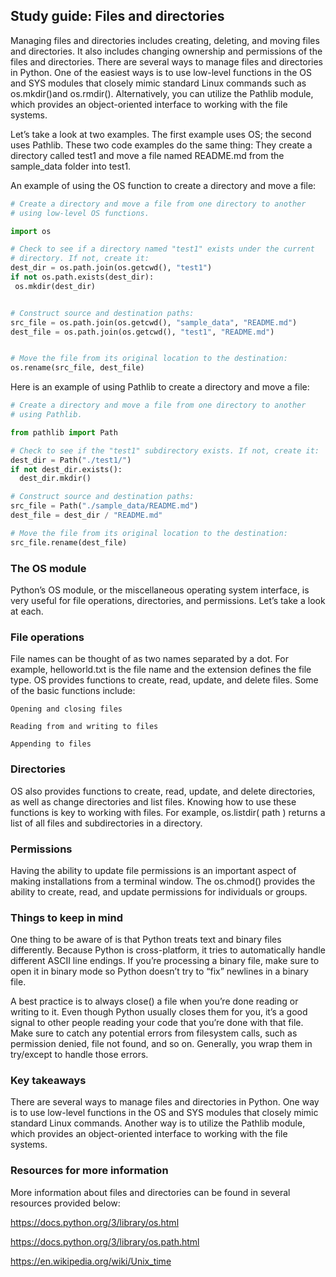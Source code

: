 ## Study guide: Files and directories

Managing files and directories includes creating, deleting, and moving files and directories. It also includes changing ownership and permissions of the files and directories. There are several ways to manage files and directories in Python. One of the easiest ways is to use low-level functions in the OS and SYS modules that closely mimic standard Linux commands such as os.mkdir()and  os.rmdir(). Alternatively, you can utilize the Pathlib module, which provides an object-oriented interface to working with the file systems. 

Let’s take a look at two examples. The first example uses OS; the second uses Pathlib. These two code examples do the same thing: They create a directory called test1 and move a file named README.md from the sample_data folder into test1.

An example of using the OS function to create a directory and move a file:

```Python
# Create a directory and move a file from one directory to another
# using low-level OS functions.

import os

# Check to see if a directory named "test1" exists under the current
# directory. If not, create it:
dest_dir = os.path.join(os.getcwd(), "test1")
if not os.path.exists(dest_dir):
 os.mkdir(dest_dir)


# Construct source and destination paths:
src_file = os.path.join(os.getcwd(), "sample_data", "README.md")
dest_file = os.path.join(os.getcwd(), "test1", "README.md")


# Move the file from its original location to the destination:
os.rename(src_file, dest_file)
```

 Here is an example of using Pathlib to create a directory and move a file:

```Python
# Create a directory and move a file from one directory to another
# using Pathlib.

from pathlib import Path

# Check to see if the "test1" subdirectory exists. If not, create it:
dest_dir = Path("./test1/")
if not dest_dir.exists():
  dest_dir.mkdir()

# Construct source and destination paths:
src_file = Path("./sample_data/README.md")
dest_file = dest_dir / "README.md"

# Move the file from its original location to the destination:
src_file.rename(dest_file)
```
### The OS module 

Python’s OS module, or the miscellaneous operating system interface, is very useful for file operations, directories, and permissions. Let’s take a look at each.

### File operations

File names can be thought of as two names separated by a dot. For example, helloworld.txt is the file name and the extension defines the file type. OS provides functions to create, read, update, and delete files. Some of the basic functions include:

    Opening and closing files

    Reading from and writing to files

    Appending to files

### Directories

OS also provides functions to create, read, update, and delete directories, as well as change directories and list files. Knowing how to use these functions is key to working with files. For example, os.listdir( path ) returns a list of all files and subdirectories in a directory.

### Permissions

Having the ability to update file permissions is an important aspect of making installations from a terminal window. The os.chmod() provides the ability to create, read, and update permissions for individuals or groups.

### Things to keep in mind  

One thing to be aware of is that Python treats text and binary files differently. Because Python is cross-platform, it tries to automatically handle different ASCII line endings. If you’re processing a binary file, make sure to open it in binary mode so Python doesn’t try to “fix” newlines in a binary file.

A best practice is to always close() a file when you’re done reading or writing to it. Even though Python usually closes them for you, it’s a good signal to other people reading your code that you’re done with that file. Make sure to catch any potential errors from filesystem calls, such as permission denied, file not found, and so on. Generally, you wrap them in try/except to handle those errors.

### Key takeaways

There are several ways to manage files and directories in Python. One way is to use low-level functions in the OS and SYS modules that closely mimic standard Linux commands. Another way is to utilize the Pathlib module, which provides an object-oriented interface to working with the file systems. 

### Resources for more information

More information about files and directories can be found in several resources provided below: 

https://docs.python.org/3/library/os.html

https://docs.python.org/3/library/os.path.html

https://en.wikipedia.org/wiki/Unix_time
